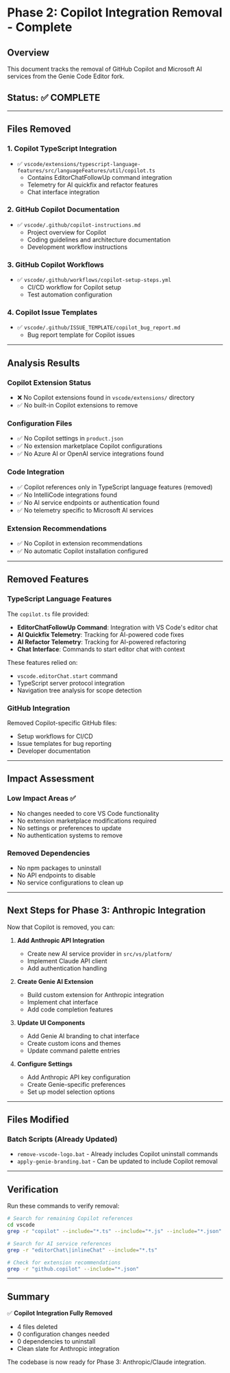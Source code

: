 # Phase 2: Copilot Integration Removal - Complete

## Overview
This document tracks the removal of GitHub Copilot and Microsoft AI services from the Genie Code Editor fork.

## Status: ✅ COMPLETE

---

## Files Removed

### 1. Copilot TypeScript Integration
- ✅ `vscode/extensions/typescript-language-features/src/languageFeatures/util/copilot.ts`
  - Contains EditorChatFollowUp command integration
  - Telemetry for AI quickfix and refactor features
  - Chat interface integration

### 2. GitHub Copilot Documentation
- ✅ `vscode/.github/copilot-instructions.md`
  - Project overview for Copilot
  - Coding guidelines and architecture documentation
  - Development workflow instructions

### 3. GitHub Copilot Workflows
- ✅ `vscode/.github/workflows/copilot-setup-steps.yml`
  - CI/CD workflow for Copilot setup
  - Test automation configuration

### 4. Copilot Issue Templates
- ✅ `vscode/.github/ISSUE_TEMPLATE/copilot_bug_report.md`
  - Bug report template for Copilot issues

---

## Analysis Results

### Copilot Extension Status
- ❌ No Copilot extensions found in `vscode/extensions/` directory
- ✅ No built-in Copilot extensions to remove

### Configuration Files
- ✅ No Copilot settings in `product.json`
- ✅ No extension marketplace Copilot configurations
- ✅ No Azure AI or OpenAI service integrations found

### Code Integration
- ✅ Copilot references only in TypeScript language features (removed)
- ✅ No IntelliCode integrations found
- ✅ No AI service endpoints or authentication found
- ✅ No telemetry specific to Microsoft AI services

### Extension Recommendations
- ✅ No Copilot in extension recommendations
- ✅ No automatic Copilot installation configured

---

## Removed Features

### TypeScript Language Features
The `copilot.ts` file provided:
- **EditorChatFollowUp Command**: Integration with VS Code's editor chat
- **AI Quickfix Telemetry**: Tracking for AI-powered code fixes
- **AI Refactor Telemetry**: Tracking for AI-powered refactoring
- **Chat Interface**: Commands to start editor chat with context

These features relied on:
- `vscode.editorChat.start` command
- TypeScript server protocol integration
- Navigation tree analysis for scope detection

### GitHub Integration
Removed Copilot-specific GitHub files:
- Setup workflows for CI/CD
- Issue templates for bug reporting
- Developer documentation

---

## Impact Assessment

### Low Impact Areas ✅
- No changes needed to core VS Code functionality
- No extension marketplace modifications required
- No settings or preferences to update
- No authentication systems to remove

### Removed Dependencies
- No npm packages to uninstall
- No API endpoints to disable
- No service configurations to clean up

---

## Next Steps for Phase 3: Anthropic Integration

Now that Copilot is removed, you can:

1. **Add Anthropic API Integration**
   - Create new AI service provider in `src/vs/platform/`
   - Implement Claude API client
   - Add authentication handling

2. **Create Genie AI Extension**
   - Build custom extension for Anthropic integration
   - Implement chat interface
   - Add code completion features

3. **Update UI Components**
   - Add Genie AI branding to chat interface
   - Create custom icons and themes
   - Update command palette entries

4. **Configure Settings**
   - Add Anthropic API key configuration
   - Create Genie-specific preferences
   - Set up model selection options

---

## Files Modified

### Batch Scripts (Already Updated)
- `remove-vscode-logo.bat` - Already includes Copilot uninstall commands
- `apply-genie-branding.bat` - Can be updated to include Copilot removal

---

## Verification

Run these commands to verify removal:

```bash
# Search for remaining Copilot references
cd vscode
grep -r "copilot" --include="*.ts" --include="*.js" --include="*.json"

# Search for AI service references
grep -r "editorChat\|inlineChat" --include="*.ts"

# Check for extension recommendations
grep -r "github.copilot" --include="*.json"
```

---

## Summary

✅ **Copilot Integration Fully Removed**
- 4 files deleted
- 0 configuration changes needed
- 0 dependencies to uninstall
- Clean slate for Anthropic integration

The codebase is now ready for Phase 3: Anthropic/Claude integration.
